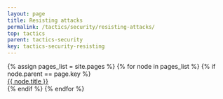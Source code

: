 ```yaml
---
layout: page
title: Resisting attacks
permalink: /tactics/security/resisting-attacks/
top: tactics
parent: tactics-security
key: tactics-security-resisting
---
```


<dl>
{% assign pages_list = site.pages %}
{% for node in pages_list %}
    {% if node.parent == page.key %}
        <dt>
            <a href="{{ node.url | relative_url }}">{{ node.title }}</a>
        </dt>
    {% endif %}
{% endfor %}
</dl>
